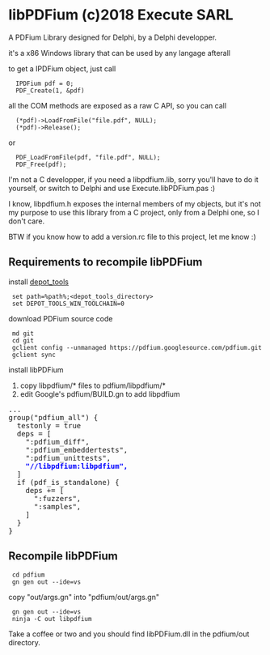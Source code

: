 # libPDFium (c)2018 Execute SARL

A PDFium Library designed for Delphi, by a Delphi developper.

it's a x86 Windows library that can be used by any langage afterall

to get a IPDFium object, just call
```
  IPDFium pdf = 0;
  PDF_Create(1, &pdf)
```
all the COM methods are exposed as a raw C API, so you can call 
```
  (*pdf)->LoadFromFile("file.pdf", NULL);
  (*pdf)->Release();
```
or 
```
  PDF_LoadFromFile(pdf, "file.pdf", NULL);
  PDF_Free(pdf);
```

I'm not a C developper, if you need a libpdfium.lib, sorry you'll have to do it yourself, or switch to Delphi and use Execute.libPDFium.pas :)

I know, libpdfium.h exposes the internal members of my objects, but it's not my purpose to use this library from a C project, only from a Delphi one, so I don't care.

BTW if you know how to add a version.rc file to this project, let me know :)

## Requirements to recompile libPDFium
install [depot_tools](https://www.chromium.org/developers/how-tos/depottools)
````
 set path=%path%;<depot_tools_directory>
 set DEPOT_TOOLS_WIN_TOOLCHAIN=0
````
download PDFium source code
````
 md git
 cd git
 gclient config --unmanaged https://pdfium.googlesource.com/pdfium.git
 gclient sync
````
install libPDFium
1. copy libpdfium/* files to pdfium/libpdfium/*
2. edit Google's pdfium/BUILD.gn to add libpdfium
<pre>
...
group("pdfium_all") {
  testonly = true
  deps = [
    ":pdfium_diff",
    ":pdfium_embeddertests",
    ":pdfium_unittests",
    <b style="color: blue">"//libpdfium:libpdfium",</b>
  ]
  if (pdf_is_standalone) {
    deps += [
      ":fuzzers",
      ":samples",
    ]
  }
}
</pre>
## Recompile libPDFium
````
 cd pdfium
 gn gen out --ide=vs
````
copy "out/args.gn" into "pdfium/out/args.gn"
```` 
 gn gen out --ide=vs
 ninja -C out libpdfium
````

Take a coffee or two and you should find libPDFium.dll in the pdfium/out directory.